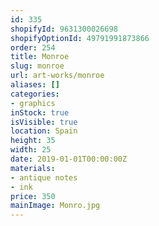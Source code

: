 ```yaml
---
id: 335
shopifyId: 9631300026698
shopifyOptionId: 49791991873866
order: 254
title: Monroe
slug: monroe
url: art-works/monroe
aliases: []
categories:
- graphics
inStock: true
isVisible: true
location: Spain
height: 35
width: 25
date: 2019-01-01T00:00:00Z
materials:
- antique notes
- ink
price: 350
mainImage: Monro.jpg
---
```

